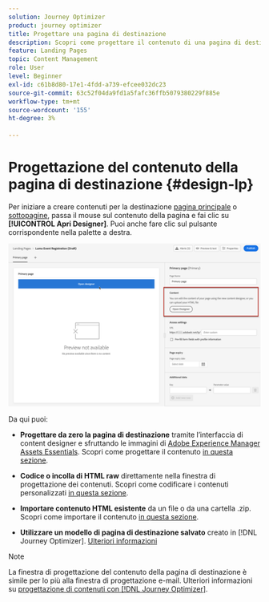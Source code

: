 ```yaml
---
solution: Journey Optimizer
product: journey optimizer
title: Progettare una pagina di destinazione
description: Scopri come progettare il contenuto di una pagina di destinazione in Journey Optimizer
feature: Landing Pages
topic: Content Management
role: User
level: Beginner
exl-id: c61b8d80-17e1-4fdd-a739-efcee032dc23
source-git-commit: 63c52f04da9fd1a5fafc36ffb5079380229f885e
workflow-type: tm+mt
source-wordcount: '155'
ht-degree: 3%

---
```


# Progettazione del contenuto della pagina di destinazione {#design-lp}

Per iniziare a creare contenuti per la destinazione [pagina principale](create-lp.md#configure-primary-page) o [sottopagine](create-lp.md#configure-subpages), passa il mouse sul contenuto della pagina e fai clic su **[!UICONTROL Apri Designer]**. Puoi anche fare clic sul pulsante corrispondente nella palette a destra.

![](assets/lp_open-designer.png)

Da qui puoi:

* **Progettare da zero la pagina di destinazione** tramite l’interfaccia di content designer e sfruttando le immagini di [Adobe Experience Manager Assets Essentials](../design/assets-essentials.md). Scopri come progettare il contenuto <!--or use built-in templates--> [in questa sezione](../design/create-email-content.md).

* **Codice o incolla di HTML raw** direttamente nella finestra di progettazione dei contenuti. Scopri come codificare i contenuti personalizzati [in questa sezione](../design/code-content.md).

* **Importare contenuto HTML esistente** da un file o da una cartella .zip. Scopri come importare il contenuto [in questa sezione](../design/existing-content.md).

* **Utilizzare un modello di pagina di destinazione salvato** creato in [!DNL Journey Optimizer]. [Ulteriori informazioni](lp-templates.md)

>[!NOTE]
>
>La finestra di progettazione del contenuto della pagina di destinazione è simile per lo più alla finestra di progettazione e-mail. Ulteriori informazioni su [progettazione di contenuti con [!DNL Journey Optimizer]](../design/design-emails.md).
